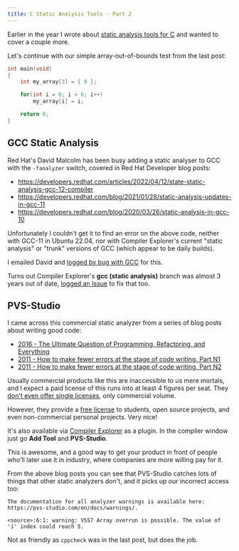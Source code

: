 ```yaml
---
title: C Static Analysis Tools - Part 2
---
```


Earlier in the year I wrote about [static analysis tools for C](https://gist.github.com/superjamie/38a021b0c9b2e40b3dfbbc249ea0b76c) and wanted to cover a couple more.

Let's continue with our simple array-out-of-bounds test from the last post:

```c
int main(void)
{
	int my_array[3] = { 0 };

	for(int i = 0; i < 6; i++)
		my_array[i] = i;

	return 0;
}
```

## GCC Static Analysis

Red Hat's David Malcolm has been busy adding a static analyser to GCC with the `-fanalyzer` switch, covered in Red Hat Developer blog posts:

* <https://developers.redhat.com/articles/2022/04/12/state-static-analysis-gcc-12-compiler>
* <https://developers.redhat.com/blog/2021/01/28/static-analysis-updates-in-gcc-11>
* <https://developers.redhat.com/blog/2020/03/26/static-analysis-in-gcc-10>

Unfortunately I couldn't get it to find an error on the above code, neither with GCC-11 in Ubuntu 22.04, nor with Compiler Explorer's current "static analysis" or "trunk" versions of GCC (which appear to be daily builds).

I emailed David and [logged by bug with GCC](https://gcc.gnu.org/bugzilla/show_bug.cgi?id=107566) for this.

Turns out Compiler Explorer's **gcc (static analysis)** branch was almost 3 years out of date, [logged an Issue](https://github.com/compiler-explorer/compiler-explorer/issues/4256) to fix that too.

## PVS-Studio

I came across this commercial static analyzer from a series of blog posts about writing good code:

* [2016 - The Ultimate Question of Programming, Refactoring, and Everything](https://pvs-studio.com/en/blog/posts/cpp/0391/)
* [2011 - How to make fewer errors at the stage of code writing. Part N1](https://pvs-studio.com/en/blog/posts/cpp/a0070/)
* [2011 - How to make fewer errors at the stage of code writing. Part N2](https://pvs-studio.com/en/blog/posts/cpp/a0072/)

Usually commercial products like this are inaccessible to us mere mortals, and I expect a paid license of this runs into at least 4 figures per seat. They [don't even offer single licenses](https://pvs-studio.com/en/order/single-user/), only commercial volume.

However, they provide a [free license](https://pvs-studio.com/en/blog/posts/0614/) to students, open source projects, and even non-commercial personal projects. Very nice!

It's also available via [Compiler Explorer](https://godbolt.org/) as a plugin. In the compiler window just go **Add Tool** and **PVS-Studio**.

This is awesome, and a good way to get your product in front of people who'll later use it in industry, where companies are more willing pay for it.

From the above blog posts you can see that PVS-Studio catches lots of things that other static analyzers don't, and it picks up our incorrect access too:

```
The documentation for all analyzer warnings is available here: https://pvs-studio.com/en/docs/warnings/.

<source>:6:1: warning: V557 Array overrun is possible. The value of 'i' index could reach 5.
```

Not as friendly as `cppcheck` was in the last post, but does the job.

